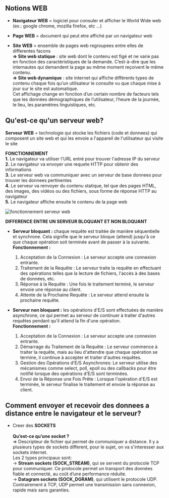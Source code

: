 ## Notions WEB

* **Navigateur WEB** = logiciel pour consuler et afficher le World Wide web (ex.: google chrome, mozilla firefox, etc ...)

* **Page WEB** = document qui peut etre affiché par un navigateur web

* **Site WEB** = ensemble de pages web regroupees entre elles de differentes facons <br/>
**=> Site web statique** : site web dont le contenu est figé et ne varie pas en fonction des caractéristiques de la demande. C’est-à-dire que les internautes qui demandent la page au même moment reçoivent le même contenu. <br/>
**=> Site web dynamique** : site internet qui affiche différents types de contenu chaque fois qu’un utilisateur le consulte vu que chaque mise à jour sur le site est automatique. <br/>
Cet affichage change en fonction d’un certain nombre de facteurs tels que les données démographiques de l’utilisateur, l’heure de la journée, le lieu, les paramètres linguistiques, etc.

## Qu'est-ce qu'un serveur web?

**Serveur WEB** = technologie qui stocke les fichiers (code et donnees) qui composent un site web et qui les envoie a l'appareil de l'utilisateur qui visite le site

**FONCTIONNEMENT** <br/>
**1.** Le navigateur va utiliser l'URL entré pour trouver l'adresse IP du serveur<br/>
**2.** Le navigateur va envoyer une requete HTTP pour obtenir des informations<br/>
**3.** Le serveur web va communiquer avec un serveur de base donnees pour trouver les donnees pertinentes<br/>
**4.** Le serveur va renvoyer du contenu statique, tel que des pages HTML, des images, des vidéos ou des fichiers, sous forme de réponse HTTP au navigateur<br/>
**5.** Le navigateur affiche ensuite le contenu de la page web <br/>

<img src="/Documentation/comment-fonctionne-un-serveur-web.png" alt="fonctionnement serveur web"/><br/>

**DIFFERENCE ENTRE UN SERVEUR BLOQUANT ET NON BLOQUANT** <br/> 
* **Serveur bloquant :** chaque requête est traitée de manière séquentielle et synchrone. Cela signifie que le serveur bloque (attend) jusqu'à ce que chaque opération soit terminée avant de passer à la suivante.<br/>
	**Fonctionnement :**
	1. Acceptation de la Connexion : Le serveur accepte une connexion entrante.
	2. Traitement de la Requête : Le serveur traite la requête en effectuant des opérations telles que la lecture de fichiers, l'accès à des bases de données, etc.
	3. Réponse à la Requête : Une fois le traitement terminé, le serveur envoie une réponse au client.
	4. Attente de la Prochaine Requête : Le serveur attend ensuite la prochaine requête.

* **Serveur non bloquant :** les opérations d'E/S sont effectuées de manière asynchrone, ce qui permet au serveur de continuer à traiter d'autres requêtes pendant qu'il attend la fin d'une opération.<br/>
	**Fonctionnement :**
	1. Acceptation de la Connexion : Le serveur accepte une connexion entrante. 
	2. Démarrage du Traitement de la Requête : Le serveur commence à traiter la requête, mais au lieu d'attendre que chaque opération se termine, il continue à accepter et traiter d'autres requêtes.
	3. Gestion des Opérations d'E/S Asynchrones: Le serveur utilise des mécanismes comme select, poll, epoll ou des callbacks pour être notifié lorsque des opérations d'E/S sont terminées.
	4. Envoi de la Réponse une Fois Prête : Lorsque l'opération d'E/S est terminée, le serveur finalise le traitement et envoie la réponse au client.

## Comment envoyer et recevoir des donnees a distance entre le navigateur et le serveur?
* Creer des **SOCKETS** <br/><br/>
**Qu’est-ce qu’une socket ?** <br/>
=> Descripteur de fichier qui permet de communiquer a distance. Il y a plusieurs types de sockets different, pour le sujet, on va s'interesser aux sockets internet. <br/>
Les 2 types principaux sont: <br/>
-> **Stream sockets (SOCK_STREAM)**, qui se servent du protocole TCP pour communiquer. Ce protocole permet un transport des données fiable et connecté, au coût d’une performance réduite. <br/>
-> **Datagram sockets (SOCK_DGRAM)**, qui utilisent le protocole UDP. Contrairement à TCP, UDP permet une transmission sans connexion, rapide mais sans garanties.

